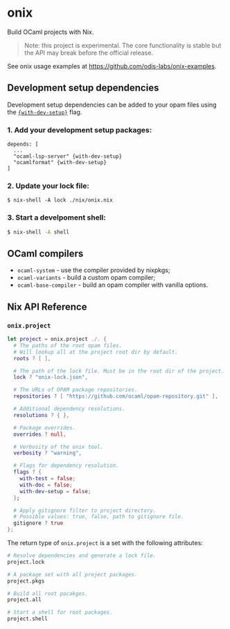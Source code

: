 # onix

Build OCaml projects with Nix.

> Note: this project is experimental. The core functionality is stable but the API may break before the official release.


See onix usage examples at https://github.com/odis-labs/onix-examples.


## Development setup dependencies

Development setup dependencies can be added to your opam files using the [`{with-dev-setup}`](https://opam.ocaml.org/doc/Manual.html#pkgvar-with-dev-setup) flag.

### 1. Add your development setup packages:

```opam
depends: [
  ...
  "ocaml-lsp-server" {with-dev-setup}
  "ocamlformat" {with-dev-setup}
]
```

### 2. Update your lock file:

```
$ nix-shell -A lock ./nix/onix.nix
```

### 3. Start a develpoment shell:

```bash
$ nix-shell -A shell
```


## OCaml compilers


- `ocaml-system` - use the compiler provided by nixpkgs;
- `ocaml-variants` - build a custom opam compiler;
- `ocaml-base-compiler` - build an opam compiler with vanilla options.


## Nix API Reference

### `onix.project`

```nix
let project = onix.project ./. {
  # The paths of the root opam files.
  # Will lookup all at the project root dir by default.
  roots ? [ ],

  # The path of the lock file. Must be in the root dir of the project.
  lock ? "onix-lock.json",

  # The URLs of OPAM package repositories.
  repositories ? [ "https://github.com/ocaml/opam-repository.git" ],

  # Additional dependency resolutions.
  resolutions ? { },

  # Package overrides.
  overrides ? null,

  # Verbosity of the onix tool.
  verbosity ? "warning",

  # Flags for dependency resolution.
  flags ? {
    with-test = false;
    with-doc = false;
    with-dev-setup = false;
  };

  # Apply gitignore filter to project directory.
  # Possible values: true, false, path to gitignore file.
  gitignore ? true
};
```

The return type of `onix.project` is a set with the following attributes:

```nix
# Resolve dependencies and generate a lock file.
project.lock

# A package set with all project packages.
project.pkgs

# Build all root pacakges.
project.all

# Start a shell for root packages.
project.shell
```
